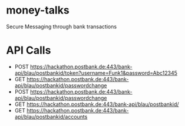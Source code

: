 # money-talks
Secure Messaging through bank transactions

# API Calls
- POST https://hackathon.postbank.de:443/bank-api/blau/postbankid/token?username=Funk1&password=Abc12345
- GET https://hackathon.postbank.de:443/bank-api/blau/postbankid/passwordchange
- POST https://hackathon.postbank.de:443/bank-api/blau/postbankid/passwordchange
- GET https://hackathon.postbank.de:443/bank-api/blau/postbankid/
- GET https://hackathon.postbank.de:443/bank-api/blau/postbankid/accounts
